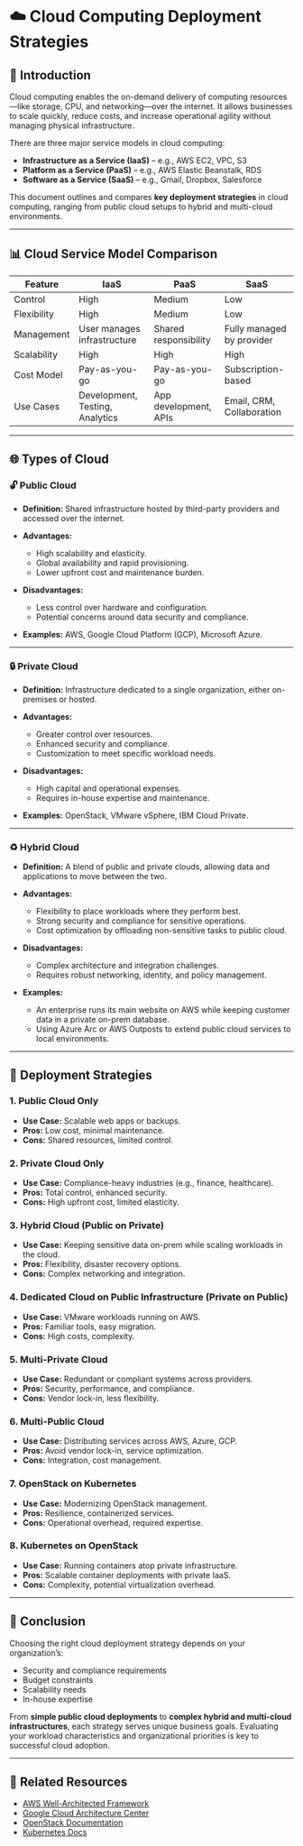 # ☁️ Cloud Computing Deployment Strategies

## 📘 Introduction

Cloud computing enables the on-demand delivery of computing resources—like storage, CPU, and networking—over the internet. It allows businesses to scale quickly, reduce costs, and increase operational agility without managing physical infrastructure.

There are three major service models in cloud computing:

* **Infrastructure as a Service (IaaS)** – e.g., AWS EC2, VPC, S3
* **Platform as a Service (PaaS)** – e.g., AWS Elastic Beanstalk, RDS
* **Software as a Service (SaaS)** – e.g., Gmail, Dropbox, Salesforce

This document outlines and compares **key deployment strategies** in cloud computing, ranging from public cloud setups to hybrid and multi-cloud environments.

---

## 📊 Cloud Service Model Comparison

| Feature     | IaaS                            | PaaS                  | SaaS                      |
| ----------- | ------------------------------- | --------------------- | ------------------------- |
| Control     | High                            | Medium                | Low                       |
| Flexibility | High                            | Medium                | Low                       |
| Management  | User manages infrastructure     | Shared responsibility | Fully managed by provider |
| Scalability | High                            | High                  | High                      |
| Cost Model  | Pay-as-you-go                   | Pay-as-you-go         | Subscription-based        |
| Use Cases   | Development, Testing, Analytics | App development, APIs | Email, CRM, Collaboration |

---

## 🌐 Types of Cloud

### 🔓 Public Cloud

* **Definition:** Shared infrastructure hosted by third-party providers and accessed over the internet.
* **Advantages:**

  * High scalability and elasticity.
  * Global availability and rapid provisioning.
  * Lower upfront cost and maintenance burden.
* **Disadvantages:**

  * Less control over hardware and configuration.
  * Potential concerns around data security and compliance.
* **Examples:** AWS, Google Cloud Platform (GCP), Microsoft Azure.

---

### 🔒 Private Cloud

* **Definition:** Infrastructure dedicated to a single organization, either on-premises or hosted.
* **Advantages:**

  * Greater control over resources.
  * Enhanced security and compliance.
  * Customization to meet specific workload needs.
* **Disadvantages:**

  * High capital and operational expenses.
  * Requires in-house expertise and maintenance.
* **Examples:** OpenStack, VMware vSphere, IBM Cloud Private.

---

### ♻️ Hybrid Cloud

* **Definition:** A blend of public and private clouds, allowing data and applications to move between the two.
* **Advantages:**

  * Flexibility to place workloads where they perform best.
  * Strong security and compliance for sensitive operations.
  * Cost optimization by offloading non-sensitive tasks to public cloud.
* **Disadvantages:**

  * Complex architecture and integration challenges.
  * Requires robust networking, identity, and policy management.
* **Examples:**

  * An enterprise runs its main website on AWS while keeping customer data in a private on-prem database.
  * Using Azure Arc or AWS Outposts to extend public cloud services to local environments.

---

## 🚀 Deployment Strategies

### 1. **Public Cloud Only**

* **Use Case:** Scalable web apps or backups.
* **Pros:** Low cost, minimal maintenance.
* **Cons:** Shared resources, limited control.

### 2. **Private Cloud Only**

* **Use Case:** Compliance-heavy industries (e.g., finance, healthcare).
* **Pros:** Total control, enhanced security.
* **Cons:** High upfront cost, limited elasticity.

### 3. **Hybrid Cloud (Public on Private)**

* **Use Case:** Keeping sensitive data on-prem while scaling workloads in the cloud.
* **Pros:** Flexibility, disaster recovery options.
* **Cons:** Complex networking and integration.

### 4. **Dedicated Cloud on Public Infrastructure (Private on Public)**

* **Use Case:** VMware workloads running on AWS.
* **Pros:** Familiar tools, easy migration.
* **Cons:** High costs, complexity.

### 5. **Multi-Private Cloud**

* **Use Case:** Redundant or compliant systems across providers.
* **Pros:** Security, performance, and compliance.
* **Cons:** Vendor lock-in, less flexibility.

### 6. **Multi-Public Cloud**

* **Use Case:** Distributing services across AWS, Azure, GCP.
* **Pros:** Avoid vendor lock-in, service optimization.
* **Cons:** Integration, cost management.

### 7. **OpenStack on Kubernetes**

* **Use Case:** Modernizing OpenStack management.
* **Pros:** Resilience, containerized services.
* **Cons:** Operational overhead, required expertise.

### 8. **Kubernetes on OpenStack**

* **Use Case:** Running containers atop private infrastructure.
* **Pros:** Scalable container deployments with private IaaS.
* **Cons:** Complexity, potential virtualization overhead.

---

## 📌 Conclusion

Choosing the right cloud deployment strategy depends on your organization’s:

* Security and compliance requirements
* Budget constraints
* Scalability needs
* In-house expertise

From **simple public cloud deployments** to **complex hybrid and multi-cloud infrastructures**, each strategy serves unique business goals. Evaluating your workload characteristics and organizational priorities is key to successful cloud adoption.

---

## 📎 Related Resources

* [AWS Well-Architected Framework](https://aws.amazon.com/architecture/well-architected/)
* [Google Cloud Architecture Center](https://cloud.google.com/architecture)
* [OpenStack Documentation](https://docs.openstack.org/)
* [Kubernetes Docs](https://kubernetes.io/docs/)

